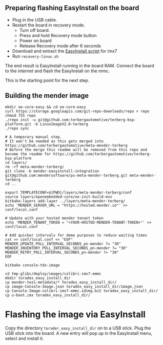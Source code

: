 

## Preparing flashing EasyInstall on the board

* Plug in the USB cable.
* Restart the board in recovery mode.
    * Turn off board.
    * Press and hold Recovery mode button
    * Power on board
    * Release Recovery mode after 6 seconds
* Download and extract the [EasyInstall script](https://docs.toradex.com/104473-colibri-imx7_toradexeasyinstaller_beta.zip) for imx7 
* Run `recovery-linux.sh`

The end result is EasyInstall running in the board RAM.
Connect the board to the internet and flash the EasyInstall on the mmc.

This is the starting point for the next step.

## Building the mender image

```
mkdir oe-core-easy && cd oe-core-easy
curl https://storage.googleapis.com/git-repo-downloads/repo > repo
chmod 755 repo
./repo init -u git@github.com:terbergautomotive/terberg-bsp-platform.git -b LinuxImageV2.8-terberg
./repo sync

# A temporary manual step. 
# It won't be needed as this gets merged into https://github.com/terbergautomotive/meta-mender-terberg
# Before the merge this readme will be removed from this repo and become the readme for https://github.com/terbergautomotive/terberg-bsp-platform
cd layers/
rm -rf meta-mender-terberg/
git clone -b mender-easyinstall-integration git@github.com:mendersoftware/ps-meta-mender-terberg.git meta-mender-terberg
cd ..

export TEMPLATECONF=${PWD}/layers/meta-mender-terberg/conf
source layers/openembedded-core/oe-init-build-env
bitbake-layers add-layer ../layers/meta-mender-terberg/
echo 'MENDER_SERVER_URL = "https://hosted.mender.io"' >> conf/local.conf

# Update with your hosted mender tenant token
echo 'MENDER_TENANT_TOKEN = "<YOUR-HOSTED-MENDER-TENANT-TOKEN>"' >> conf/local.conf

# Add quicker intervals for demo purposes to reduce waiting times
cat >> conf/local.conf << "EOF"
MENDER_UPDATE_POLL_INTERVAL_SECONDS_pn-mender ?= "30"                                                                                                          
MENDER_INVENTORY_POLL_INTERVAL_SECONDS_pn-mender ?= "30"                                                                                                              
MENDER_RETRY_POLL_INTERVAL_SECONDS_pn-mender ?= "30"                                                                                                                  
EOF

bitbake console-tdx-image

cd tmp-glibc/deploy/images/colibri-imx7-emmc
mkdir toradex_easy_install_dir
cp mender-tezi-metadata/* toradex_easy_install_dir/
cp image-Console-Image.json toradex_easy_install_dir/image.json
cp Console-Image-colibri-imx7-emmc.sdimg.bz2 toradex_easy_install_dir/
cp u-boot.imx toradex_easy_install_dir/
```
# Flashing the image via EasyInstall

Copy the directory `torader_easy_install_dir` on to a USB stick.
Plug the USB stick into the board.
A new entry will pop up in the EasyInstall menu, select and install it.

